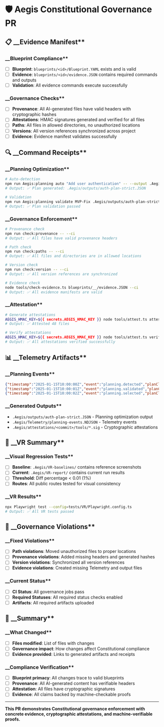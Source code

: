 # 🛡️ Aegis Constitutional Governance PR

## 📋 __Evidence Manifest**

### __Blueprint Compliance**

- [ ] __Blueprint__: `blueprints/<id>/Blueprint.YAML` exists and is valid
- [ ] __Evidence__: `blueprints/<id>/evidence.JSON` contains required commands and outputs
- [ ] __Validation__: All evidence commands execute successfully

### __Governance Checks**

- [ ] __Provenance__: All AI-generated files have valid headers with cryptographic hashes
- [ ] __Attestations__: HMAC signatures generated and verified for all files
- [ ] __Paths__: All files in allowed directories, no unauthorized locations
- [ ] __Versions__: All version references synchronized across project
- [ ] __Evidence__: Evidence manifest validates successfully

## 🔍 __Command Receipts**

### __Planning Optimization**

```bash
# Auto-detection
npm run Aegis:planning auto "Add user authentication" -- --output .Aegis/outputs/auth-plan-strict.JSON
# Output: ✅ Plan generated: .Aegis/outputs/auth-plan-strict.JSON

# Validation
npm run Aegis:planning validate MVP-Fix .Aegis/outputs/auth-plan-strict.JSON 2
# Output: ✅ Plan validation passed
```

### __Governance Enforcement**

```bash
# Provenance check
npm run check:provenance -- --ci
# Output: ✅ All files have valid provenance headers

# Path check
npm run check:paths -- --ci
# Output: ✅ All files and directories are in allowed locations

# Version check
npm run check:version -- --ci
# Output: ✅ All version references are synchronized

# Evidence check
node tools/check-evidence.ts blueprints/__/evidence.JSON --ci
# Output: ✅ All evidence manifests are valid
```

### __Attestation**

```bash
# Generate attestations
AEGIS_HMAC_KEY=${{ secrets.AEGIS_HMAC_KEY }} node tools/attest.ts attest tools CLI
# Output: ✅ Attested 48 files

# Verify attestations
AEGIS_HMAC_KEY=${{ secrets.AEGIS_HMAC_KEY }} node tools/attest.ts verify tools CLI
# Output: ✅ All attestations verified successfully
```

## 📊 __Telemetry Artifacts**

### __Planning Events**

```json
{"timestamp":"2025-01-15T10:00:00Z","event":"planning.detected","planClass":"MVP-Fix","confidence":0.95,"prompt":"Add user authentication"}
{"timestamp":"2025-01-15T10:00:01Z","event":"planning.validated","planClass":"MVP-Fix","validationResult":"passed","tokenCount":1089}
{"timestamp":"2025-01-15T10:00:02Z","event":"planning.selected","planClass":"MVP-Fix","reasoning":["minimal scope","contract-driven","observable behavior"]}
```

### __Generated Outputs**

- `.Aegis/outputs/auth-plan-strict.JSON` - Planning optimization output
- `.Aegis/Telemetry/planning-events.NDJSON` - Telemetry events
- `.Aegis/attestations/<commit>/tools/*.sig` - Cryptographic attestations

## 🎯 __VR Summary**

### __Visual Regression Tests**

- [ ] __Baseline__: `.Aegis/VR-baselines/` contains reference screenshots
- [ ] __Current__: `.Aegis/VR-report/` contains current run results
- [ ] __Threshold__: Diff percentage < 0.01 (1%)
- [ ] __Routes__: All public routes tested for visual consistency

### __VR Results**

```bash
npx Playwright test --config=tests/VR/Playwright.config.ts
# Output: ✅ All VR tests passed
```

## 🚨 __Governance Violations**

### __Fixed Violations**

- [ ] __Path violations__: Moved unauthorized files to proper locations
- [ ] __Provenance violations__: Added missing headers and generated hashes
- [ ] __Version violations__: Synchronized all version references
- [ ] __Evidence violations__: Created missing Telemetry and output files

### __Current Status**

- [ ] __CI Status__: All governance jobs pass
- [ ] __Required Statuses__: All required status checks enabled
- [ ] __Artifacts__: All required artifacts uploaded

## 📝 __Summary**

### __What Changed**

- [ ] __Files modified__: List of files with changes
- [ ] __Governance impact__: How changes affect Constitutional compliance
- [ ] __Evidence provided__: Links to generated artifacts and receipts

### __Compliance Verification**

- [ ] __Blueprint primacy__: All changes trace to valid blueprints
- [ ] __Provenance__: All AI-generated content has verifiable headers
- [ ] __Attestation__: All files have cryptographic signatures
- [ ] __Evidence__: All claims backed by machine-checkable proofs

---

**This PR demonstrates Constitutional governance enforcement with concrete evidence, cryptographic attestations, and
machine-verifiable proofs.**
